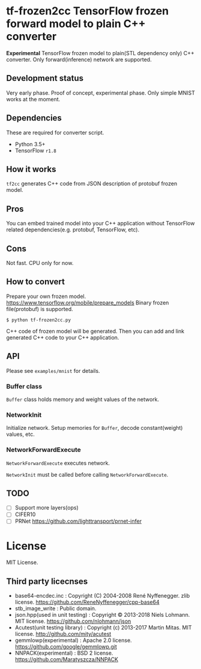 # tf-frozen2cc TensorFlow frozen forward model to plain C++ converter

**Experimental** TensorFlow frozen model to plain(STL dependency only) C++ converter.
Only forward(inference) network are supported.

## Development status

Very early phase. Proof of concept, experimental phase.
Only simple MNIST works at the moment.

## Dependencies

These are required for converter script.

* Python 3.5+
* TensorFlow `r1.8`

## How it works

`tf2cc` generates C++ code from JSON description of protobuf frozen model.

## Pros

You can embed trained model into your C++ application without TensorFlow related dependencies(e.g. protobuf, TensorFlow, etc).

## Cons

Not fast. CPU only for now.

## How to convert

Prepare your own frozen model. https://www.tensorflow.org/mobile/prepare_models
Binary frozen file(protobuf) is supported.

```
$ python tf-frozen2cc.py 
```

C++ code of frozen model will be generated.
Then you can add and link generated C++ code to your C++ application.

## API

Please see `examples/mnist` for details.

### Buffer class

`Buffer` class holds memory and weight values of the network.

### NetworkInit

Initialize network. Setup memories for `Buffer`, decode constant(weight) values, etc.

### NetworkForwardExecute

`NetworkForwardExecute` executes network.

`NetworkInit` must be called before calling `NetworkForwardExecute`.

## TODO

* [ ] Support more layers(ops)
* [ ] CIFER10 
* [ ] PRNet https://github.com/lighttransport/prnet-infer

# License

MIT License.

## Third party licecnses

* base64-encdec.inc : Copyright (C) 2004-2008 René Nyffenegger. zlib license. https://github.com/ReneNyffenegger/cpp-base64
* stb_image_write : Public domain.
* json.hpp(used in unit testing) : Copyright © 2013-2018 Niels Lohmann. MIT license. https://github.com/nlohmann/json
* Acutest(unit testing library) : Copyright (c) 2013-2017 Martin Mitas. MIT license. http://github.com/mity/acutest
* gemmlowp(experimental) : Apache 2.0 license. https://github.com/google/gemmlowp.git
* NNPACK(experimental) : BSD 2 license. https://github.com/Maratyszcza/NNPACK

